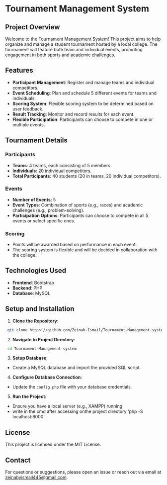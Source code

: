 # Tournament Management System

## Project Overview
Welcome to the Tournament Management System! This project aims to help organize and manage a student tournament hosted by a local college. The tournament will feature both team and individual events, promoting engagement in both sports and academic challenges.

## Features
- **Participant Management**: Register and manage teams and individual competitors.
- **Event Scheduling**: Plan and schedule 5 different events for teams and individuals.
- **Scoring System**: Flexible scoring system to be determined based on user feedback.
- **Result Tracking**: Monitor and record results for each event.
- **Flexible Participation**: Participants can choose to compete in one or multiple events.

## Tournament Details
### Participants
- **Teams**: 4 teams, each consisting of 5 members.
- **Individuals**: 20 individual competitors.
- **Total Participants**: 40 students (20 in teams, 20 individual competitors).

### Events
- **Number of Events**: 5
- **Event Types**: Combination of sports (e.g., races) and academic challenges (e.g., problem-solving).
- **Participation Options**: Participants can choose to compete in all 5 events or select specific ones.

### Scoring
- Points will be awarded based on performance in each event.
- The scoring system is flexible and will be decided in collaboration with the college.

## Technologies Used
- **Frontend**: Bootstrap
- **Backend**: PHP
- **Database**: MySQL

## Setup and Installation
1. **Clone the Repository**:
```bash
 git clone https://github.com/Zeinab-Ismail/Tournament-Management-system.git
```
2. **Navigate to Project Directory**:
```bash
 cd Tournament-Management-system

```
3. **Setup Database**:
- Create a MySQL database and import the provided SQL script.

4. **Configure Database Connection**:
- Update the `config.php` file with your database credentials.

5. **Run the Project**:
- Ensure you have a local server (e.g., XAMPP) running.
- write in the cmd after accessing onthe project directory 'php -S localhost:8000'.

## License
This project is licensed under the MIT License.

## Contact
For questions or suggestions, please open an issue or reach out via email at zeinabyismail445@gmail.com.


